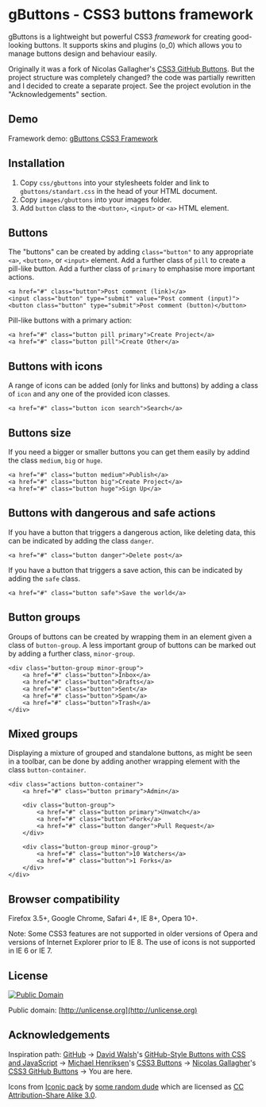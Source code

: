 # gButtons - CSS3 buttons framework #

gButtons is a lightweight but powerful CSS3 *framework* for creating good-looking buttons.
It supports skins and plugins (o_0) which allows you to manage buttons design and behaviour easily.  

Originally it was a fork of Nicolas Gallagher's [CSS3 GitHub Buttons](https://github.com/necolas/css3-github-buttons).
But the project structure was completely changed? the code was partially 
rewritten and I decided to create a separate project.
See the project evolution in the "Acknowledgements" section.

## Demo ##

Framework demo: [gButtons CSS3 Framework](http://lab.aam.me/gbuttons#demo)

## Installation ##

 1. Copy `css/gbuttons` into your stylesheets folder and link to `gbuttons/standart.css` in the head of your HTML document.
 2. Copy `images/gbuttons` into your images folder.
 3. Add `button` class to the `<button>`, `<input>` or `<a>` HTML element.

## Buttons ##

The "buttons" can be created by adding `class="button"` to any appropriate 
`<a>`, `<button>`, or `<input>` element. Add a further class of `pill` to 
create a pill-like button. Add a further class of `primary` to emphasise 
more important actions.

    <a href="#" class="button">Post comment (link)</a>
    <input class="button" type="submit" value="Post comment (input)">
    <button class="button" type="submit">Post comment (button)</button>

Pill-like buttons with a primary action:

    <a href="#" class="button pill primary">Create Project</a>
    <a href="#" class="button pill">Create Other</a>

## Buttons with icons ##

A range of icons can be added (only for links and buttons) by adding a class 
of `icon` and any one of the provided icon classes.

    <a href="#" class="button icon search">Search</a>

## Buttons size ##

If you need a bigger or smaller buttons you can get them easily by addind the 
class `medium`, `big` or `huge`.

    <a href="#" class="button medium">Publish</a>
    <a href="#" class="button big">Create Project</a>
    <a href="#" class="button huge">Sign Up</a>

## Buttons with dangerous and safe actions ##

If you have a button that triggers a dangerous action, like deleting data, 
this can be indicated by adding the class `danger`.

    <a href="#" class="button danger">Delete post</a>

If you have a button that triggers a save action, this can be indicated by 
adding the `safe` class.

    <a href="#" class="button safe">Save the world</a>

## Button groups ##

Groups of buttons can be created by wrapping them in an element given a class 
of `button-group`. A less important group of buttons can be marked out by adding 
a further class, `minor-group`.

    <div class="button-group minor-group">
        <a href="#" class="button">Inbox</a>
        <a href="#" class="button">Drafts</a>
        <a href="#" class="button">Sent</a>
        <a href="#" class="button">Spam</a>
        <a href="#" class="button">Trash</a>
    </div>

## Mixed groups ##

Displaying a mixture of grouped and standalone buttons, as might be seen in a 
toolbar, can be done by adding another wrapping element with the class `button-container`.

    <div class="actions button-container">
        <a href="#" class="button primary">Admin</a>

        <div class="button-group">
            <a href="#" class="button primary">Unwatch</a>
            <a href="#" class="button">Fork</a>
            <a href="#" class="button danger">Pull Request</a>
        </div>

        <div class="button-group minor-group">
            <a href="#" class="button">10 Watchers</a>
            <a href="#" class="button">1 Forks</a>
        </div>
    </div>

## Browser compatibility ##

Firefox 3.5+, Google Chrome, Safari 4+, IE 8+, Opera 10+.

Note: Some CSS3 features are not supported in older versions of Opera and 
versions of Internet Explorer prior to IE 8.
The use of icons is not supported in IE 6 or IE 7.

## License ##

<a rel="license" href="http://creativecommons.org/publicdomain/mark/1.0/">
<img src="http://i.creativecommons.org/p/mark/1.0/88x31.png" 
style="border-style: none;" alt="Public Domain" /></a>

Public domain: [http://unlicense.org](http://unlicense.org)

## Acknowledgements ##

Inspiration path:
[GitHub](http://github.com) → [David Walsh](http://davidwalsh.name)'s [GitHub-Style Buttons with CSS and JavaScript](http://davidwalsh.name/github-css) → 
[Michael Henriksen](http://michaelhenriksen.dk)'s [CSS3 Buttons](http://github.com/michenriksen/css3buttons) → 
[Nicolas Gallagher](nicolasgallagher.com)'s [CSS3 GitHub Buttons](https://github.com/necolas/css3-github-buttons) → 
You are here.

Icons from [Iconic pack](http://somerandomdude.com/projects/iconic/) by 
[some random dude](http://somerandomdude.com/) which are licensed as 
[CC Attribution-Share Alike 3.0](http://creativecommons.org/licenses/by-sa/3.0/us/).
